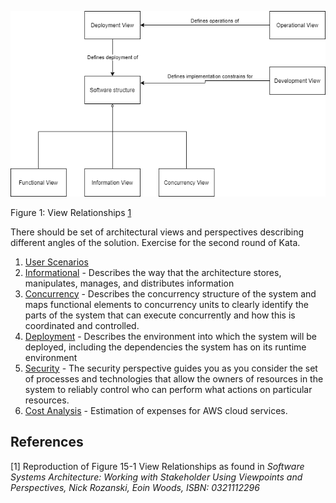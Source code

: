 ![Views context](/img/view-context.png)

Figure 1: View Relationships [1](#references)

There should be set of architectural views and perspectives describing different angles of the solution. Exercise for the second round of Kata. 

1. [User Scenarios](https://github.com/ldynia/archcolider/blob/master/3.ViewsAndPerspectives/UserScenariosPerspective.md)
1. [Informational](https://github.com/ldynia/archcolider/blob/master/3.ViewsAndPerspectives/InformationModels.md) - Describes the way that the architecture stores, manipulates, manages, and distributes information
1. [Concurrency](https://github.com/ldynia/archcolider/blob/master/3.ViewsAndPerspectives/Concurrency.md) - Describes the concurrency structure of the system and maps functional elements to concurrency units to clearly identify the parts of the system that can execute concurrently and how this is coordinated and controlled.
1. [Deployment](https://github.com/ldynia/archcolider/blob/master/3.ViewsAndPerspectives/DeploymentView.md) - Describes the environment into which the system will be deployed, including the dependencies the system has on its runtime environment
1. [Security](https://github.com/ldynia/archcolider/blob/master/3.ViewsAndPerspectives/Security.md) - The security perspective guides you as you consider the set of processes and technologies that allow the owners of resources in the system to reliably control who can perform what actions on particular resources.
6. [Cost Analysis](https://github.com/ldynia/archcolider/blob/master/3.ViewsAndPerspectives/CostAnalysis.md) - Estimation of expenses for AWS cloud services.

## References
[1] Reproduction of Figure 15-1 View Relationships as found in _Software Systems Architecture: Working with Stakeholder Using Viewpoints and Perspectives, Nick Rozanski, Eoin Woods, ISBN: 0321112296_
